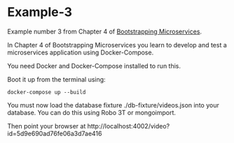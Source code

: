 # Example-3

Example number 3 from Chapter 4 of [Bootstrapping Microservices](https://www.bootstrapping-microservices.com).

In Chapter 4 of Bootstrapping Microservices you learn to develop and test a microservices application using Docker-Compose.

You need Docker and Docker-Compose installed to run this.

Boot it up from the terminal using:

    docker-compose up --build

You must now load the database fixture ./db-fixture/videos.json into your database. You can do this using Robo 3T or mongoimport.

Then point your browser at http://localhost:4002/video?id=5d9e690ad76fe06a3d7ae416